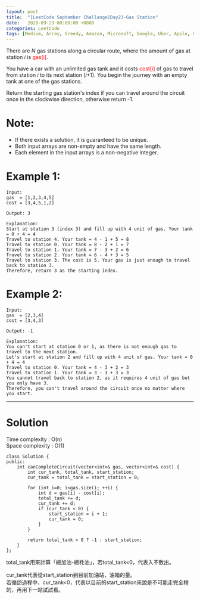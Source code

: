 ```yaml
---
layout: post
title:  "[LeetCode September Challange]Day23-Gas Station"
date:   2020-09-23 00:00:00 +0800
categories: LeetCode
tags: [Medium, Array, Greedy, Amazon, Microsoft, Google, Uber, Apple, C++]
---
```

There are *N* gas stations along a circular route, where the amount of gas at station *i* is <font color="red">gas[i]</font>.  

You have a car with an unlimited gas tank and it costs <font color="red">cost[i]</font> of gas to travel from station *i* to its next station (*i*+1). You begin the journey with an empty tank at one of the gas stations.  

Return the starting gas station's index if you can travel around the circuit once in the clockwise direction, otherwise return -1.  

# Note:  
- If there exists a solution, it is guaranteed to be unique.
- Both input arrays are non-empty and have the same length.
- Each element in the input arrays is a non-negative integer.

# Example 1:  
	Input: 
	gas  = [1,2,3,4,5]
	cost = [3,4,5,1,2]

	Output: 3

	Explanation:
	Start at station 3 (index 3) and fill up with 4 unit of gas. Your tank = 0 + 4 = 4
	Travel to station 4. Your tank = 4 - 1 + 5 = 8
	Travel to station 0. Your tank = 8 - 2 + 1 = 7
	Travel to station 1. Your tank = 7 - 3 + 2 = 6
	Travel to station 2. Your tank = 6 - 4 + 3 = 5
	Travel to station 3. The cost is 5. Your gas is just enough to travel back to station 3.
	Therefore, return 3 as the starting index.

# Example 2:  
	Input: 
	gas  = [2,3,4]
	cost = [3,4,3]

	Output: -1

	Explanation:
	You can't start at station 0 or 1, as there is not enough gas to travel to the next station.
	Let's start at station 2 and fill up with 4 unit of gas. Your tank = 0 + 4 = 4
	Travel to station 0. Your tank = 4 - 3 + 2 = 3
	Travel to station 1. Your tank = 3 - 3 + 3 = 3
	You cannot travel back to station 2, as it requires 4 unit of gas but you only have 3.
	Therefore, you can't travel around the circuit once no matter where you start.

______________________  

# Solution

Time complexity : O(n)  
Space complexity : O(1)  

	class Solution {
	public:
	    int canCompleteCircuit(vector<int>& gas, vector<int>& cost) {
	        int cur_tank, total_tank, start_station;
	        cur_tank = total_tank = start_station = 0;
	        
	        for (int i=0; i<gas.size(); ++i) {
	            int d = gas[i] - cost[i];
	            total_tank += d;
	            cur_tank += d;
	            if (cur_tank < 0) {
	                start_station = i + 1;
	                cur_tank = 0;
	            }
	        }
	        
	        return total_tank < 0 ? -1 : start_station;
	    }
	};

total_tank用來計算「總加油-總秏油」，若total_tank<0，代表入不敷出。  

cur_tank代表從start_station到目前加油站，油箱的量。  
若循訪過程中，cur_tank<0，代表以目前的start_station來說是不可能走完全程的，再用下一站試試看。